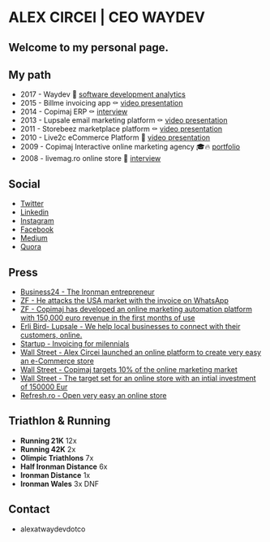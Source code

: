 # ALEX CIRCEI | **CEO** WAYDEV
## Welcome to my personal page. 


## My path

- 2017 - Waydev 🚀 [software development analytics](https://waydev.co)
- 2015 - Billme invoicing app ⚰️  [video presentation](https://www.youtube.com/watch?v=YuSoxkxBpLs)
- 2014 - Copimaj ERP ⚰️  [interview](http://www.businessmagazin.ro/business-hi-tech/it/un-tanar-antreprenor-din-online-spera-sa-dea-lovitura-cu-un-erp-ieftin-13692685)
- 2013 - Lupsale email marketing platform ⚰️  [video presentation](https://www.youtube.com/watch?v=fNHoE-vK5JE)
- 2011 - Storebeez marketplace platform ⚰️  [video presentation](https://vimeo.com/32423369)
- 2010 - Live2c eCommerce Platform 🍾 [video presentation](https://www.youtube.com/watch?v=Hh8CgfFkjPg)
- 2009 - Copimaj Interactive online marketing agency 🎓🔥 [portfolio](http://www.copimaj.com/portofolio/)
- 2008 - livemag.ro online store 🍾  [interview](http://www.capital.ro/ebono-electronics-a-achizitionat-livemagro-152047.html)

## Social

- [Twitter](http://www.twitter.com/alexcircei)
- [Linkedin](http://www.linkedin.com/in/alexcircei)
- [Instagram](https://www.instagram.com/alexcircei/)
- [Facebook](http://www.facebook.com/alexcircei)
- [Medium](https://medium.com/@alexcircei)
- [Quora](https://www.quora.com/profile/Alex-Circei)

## Press

- [Business24 - The Ironman entrepreneur](http://www.business24.ro/companii/manageri/alex-circei-antreprenorul-ironman-calatoresc-prin-prisma-sportului-si-a-afacerii-pe-care-o-conduc-1562048)
- [ZF - He attacks the USA market with the invoice on WhatsApp](http://www.zf.ro/business-hi-tech/un-antreprenor-roman-ataca-piata-din-sua-cu-factura-pe-whatsapp-14759504)
- [ZF - Copimaj has developed an online marketing automation platform with 150,000 euro revenue in the first months of use](http://www.zf.ro/business-hi-tech/copimaj-a-dezvoltat-o-platforma-de-automatizare-in-marketingul-online-cu-venituri-de-150-000-de-euro-in-primele-luni-de-utilizare-16019525)
- [Erli Bird- Lupsale - We help local businesses to connect with their customers, online.](https://erlibird.com/go/copimaj)
- [Startup - Invoicing for milennials](https://start-up.ro/facturare-pentru-milennials-billme-nu-i-lasa-pe-clienti-sa-uite-de-plata-catre-tine/)
- [Wall Street - Alex Circei launched an online platform to create very easy an e-Commerce store](https://www.wall-street.ro/articol/IT-C-Tehnologie/88998/Seful-liveMag-ro-a-lansat-o-solutie-software-care-permite-crearea-unui-magazin-online.html)
- [Wall Street - Copimaj targets 10% of the online marketing market](https://www.wall-street.ro/articol/Marketing-PR/73262/Copimaj-tinteste-o-cota-de-10-din-piata-cu-agentia-interactiva-a-grupului.html)
- [Wall Street - The target set for an online store with an intial investment of 150000 Eur](https://www.wall-street.ro/articol/Start-Up/61953/Tinta-unui-magazin-online-lansat-cu-150-000-de-euro-Una-din-primele-5-pozitii-in-comertul-electronic.html)
- [Refresh.ro - Open very easy an online store](https://refresh.ro/2010/06/deschide-un-magazin-online-cu-live2c/)

## Triathlon & Running

- **Running 21K** 12x
- **Running 42K** 2x
- **Olimpic Triathlons** 7x
- **Half Ironman Distance** 6x
- **Ironman Distance** 1x
- **Ironman Wales** 3x DNF


## Contact

- alexatwaydevdotco


